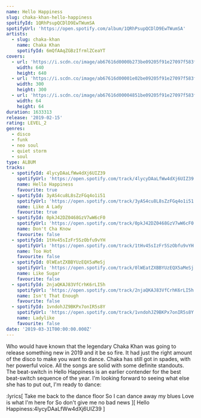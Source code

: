 ```yaml
---
name: Hello Happiness
slug: chaka-khan-hello-happiness
spotifyId: 1QRhPsupQCDlD9EwTWumSA
spotifyUrl: 'https://open.spotify.com/album/1QRhPsupQCDlD9EwTWumSA'
artists:
  - slug: chaka-khan
    name: Chaka Khan
    spotifyId: 6mQfAAqZGBzIfrmlZCeaYT
covers:
  - url: 'https://i.scdn.co/image/ab67616d0000b273be09205f91e27097f583f058'
    width: 640
    height: 640
  - url: 'https://i.scdn.co/image/ab67616d00001e02be09205f91e27097f583f058'
    width: 300
    height: 300
  - url: 'https://i.scdn.co/image/ab67616d00004851be09205f91e27097f583f058'
    width: 64
    height: 64
duration: 1633313
release: '2019-02-15'
rating: LEVEL_2
genres:
  - disco
  - funk
  - neo soul
  - quiet storm
  - soul
type: ALBUM
tracks:
  - spotifyId: 4lycyDAaLfWw4dXj6UIZ39
    spotifyUrl: 'https://open.spotify.com/track/4lycyDAaLfWw4dXj6UIZ39'
    name: Hello Happiness
    favourite: true
  - spotifyId: 3yAS4cu8L8sZzFGq4o1i51
    spotifyUrl: 'https://open.spotify.com/track/3yAS4cu8L8sZzFGq4o1i51'
    name: Like A Lady
    favourite: true
  - spotifyId: 0pkJ42DZ0468GzV7wW6cF0
    spotifyUrl: 'https://open.spotify.com/track/0pkJ42DZ0468GzV7wW6cF0'
    name: Don't Cha Know
    favourite: false
  - spotifyId: 1tHv45sIzFr5SzObfu9vYH
    spotifyUrl: 'https://open.spotify.com/track/1tHv45sIzFr5SzObfu9vYH'
    name: Too Hot
    favourite: false
  - spotifyId: 0lWEatZXBBYUzEQX5aMeSj
    spotifyUrl: 'https://open.spotify.com/track/0lWEatZXBBYUzEQX5aMeSj'
    name: Like Sugar
    favourite: false
  - spotifyId: 2njaQKAJ83VfCrhK6rLI5h
    spotifyUrl: 'https://open.spotify.com/track/2njaQKAJ83VfCrhK6rLI5h'
    name: Isn't That Enough
    favourite: false
  - spotifyId: 1vndohJZ9BKPx7onIR5s8Y
    spotifyUrl: 'https://open.spotify.com/track/1vndohJZ9BKPx7onIR5s8Y'
    name: Ladylike
    favourite: false
date: '2019-03-31T00:00:00.000Z'
---
```

Who would have known that the legendary Chaka Khan was going to release something new in 2019
and it be so fire. It had just the right amount of the disco to make you want to dance. Chaka
has still got in spades, with her powerful voice. All the songs are solid with some definite
standouts. The beat-switch in Hello Happiness is an earlier contender for the best beat-switch
sequence of the year. I'm looking forward to seeing what else she has to put out, I'm ready
to dance:

:lyrics[
  Take me back to the dance floor
  So I can dance away my blues
  Love is what I'm here for
  So don't give me no bad news
][
  Hello Happiness:4lycyDAaLfWw4dXj6UIZ39
]
